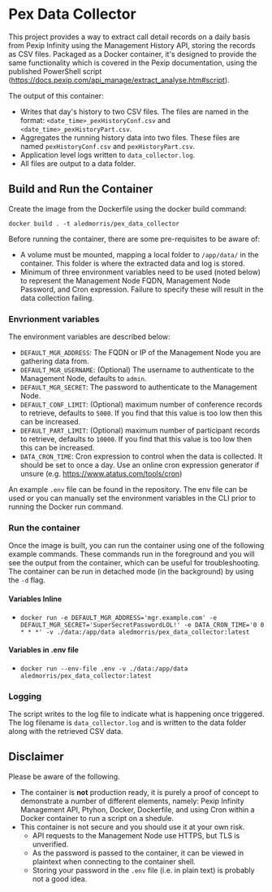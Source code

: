 # Pex Data Collector

This project provides a way to extract call detail records on a daily basis from Pexip Infinity using the Management History API, storing the records as CSV files. Packaged as a Docker container, it's designed to provide the same functionality which is covered in the Pexip documentation, using the published PowerShell script (https://docs.pexip.com/api_manage/extract_analyse.htm#script).

The output of this container:

- Writes that day's history to two CSV files. The files are named in the format: `<date_time>_pexHistoryConf.csv` and `<date_time>_pexHistoryPart.csv`.
- Aggregates the running history data into two files. These files are named `pexHistoryConf.csv` and `pexHistoryPart.csv`.
- Application level logs written to `data_collector.log`.
- All files are output to a data folder.

## Build and Run the Container
Create the image from the Dockerfile using the docker build command:

```docker build . -t aledmorris/pex_data_collector```

Before running the container, there are some pre-requisites to be aware of:

- A volume must be mounted, mapping a local folder to ```/app/data/``` in the container. This folder is where the extracted data and log is stored.
- Minimum of three environment variables need to be used (noted below) to represent the Management Node FQDN, Management Node Password, and Cron expression. Failure to specify these will result in the data collection failing.

### Envrionment variables
The environment variables are described below:

- ```DEFAULT_MGR_ADDRESS```: The FQDN or IP of the Management Node you are gathering data from.
- ```DEFAULT_MGR_USERNAME```: (Optional) The username to authenticate to the Management Node, defaults to ```admin```.
- ```DEFAULT_MGR_SECRET```: The password to authenticate to the Management Node.
- ```DEFAULT_CONF_LIMIT```: (Optional) maximum number of conference records to retrieve, defaults to ```5000```. If you find that this value is too low then this can be increased.
- ```DEFAULT_PART_LIMIT```: (Optional) maximum number of participant records to retrieve, defaults to ```10000```. If you find that this value is too low then this can be increased.
- ```DATA_CRON_TIME```: Cron expression to control when the data is collected. It should be set to once a day. Use an online cron expression generator if unsure (e.g. https://www.atatus.com/tools/cron)

An example ```.env``` file can be found in the repository. The env file can be used or you can manually set the environment variables in the CLI prior to running the Docker run command.

### Run the container
Once the image is built, you can run the container using one of the following example commands. These commands run in the foreground and you will see the output from the container, which can be useful for troubleshooting. The container can be run in detached mode (in the background) by using the ```-d``` flag.

#### Variables Inline
- ```docker run -e DEFAULT_MGR_ADDRESS='mgr.example.com' -e DEFAULT_MGR_SECRET='SuperSecretPasswordLOL!' -e DATA_CRON_TIME='0 0 * * *' -v ./data:/app/data aledmorris/pex_data_collector:latest```

#### Variables in .env file
- ```docker run --env-file .env -v ./data:/app/data aledmorris/pex_data_collector:latest```

### Logging
The script writes to the log file to indicate what is happening
 once triggered. The log filename is ```data_collector.log``` and is written to the data folder along with the retrieved CSV data.

## Disclaimer
Please be aware of the following.

- The container is **not** production ready, it is purely a proof of concept to demonstrate a number of different elements, namely: Pexip Infinity Management API, Ptyhon, Docker, Dockerfile, and using Cron within a Docker container to run a script on a shedule.
- This container is not secure and you should use it at your own risk.
    - API requests to the Management Node use HTTPS, but TLS is unverified.
    - As the password is passed to the container, it can be viewed in plaintext when connecting to the container shell.
    - Storing your password in the ```.env``` file (i.e. in plain text) is probably not a good idea.